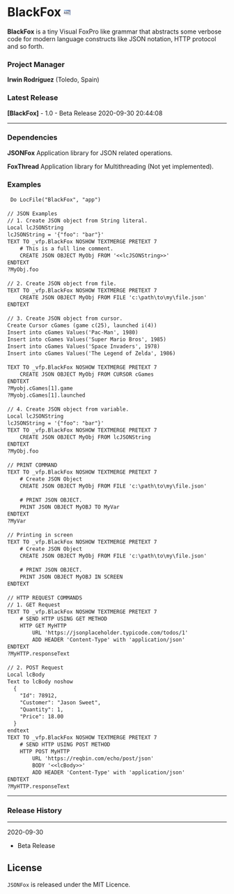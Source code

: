 # BlackFox ![](docs/prg.gif)  

**BlackFox** is a tiny Visual FoxPro like grammar that abstracts some verbose code for modern language constructs like JSON notation, HTTP protocol and so forth.

### Project Manager

**Irwin Rodríguez** (Toledo, Spain)

### Latest Release

**[BlackFox]** - 1.0 - Beta Release 2020-09-30 20:44:08


<hr>

### Dependencies

**JSONFox** Application library for JSON related operations.

**FoxThread** Application library for Multithreading (Not yet implemented).

### Examples
```xBase
 Do LocFile("BlackFox", "app")

// JSON Examples 
// 1. Create JSON object from String literal.
Local lcJSONString
lcJSONString = '{"foo": "bar"}'
TEXT TO _vfp.BlackFox NOSHOW TEXTMERGE PRETEXT 7
	# This is a full line comment.
	CREATE JSON OBJECT MyObj FROM '<<lcJSONString>>'
ENDTEXT
?MyObj.foo 

// 2. Create JSON object from file.
TEXT TO _vfp.BlackFox NOSHOW TEXTMERGE PRETEXT 7
	CREATE JSON OBJECT MyObj FROM FILE 'c:\path\to\my\file.json'
ENDTEXT

// 3. Create JSON object from cursor.
Create Cursor cGames (game c(25), launched i(4))
Insert into cGames Values('Pac-Man', 1980)
Insert into cGames Values('Super Mario Bros', 1985)
Insert into cGames Values('Space Invaders', 1978)
Insert into cGames Values('The Legend of Zelda', 1986)

TEXT TO _vfp.BlackFox NOSHOW TEXTMERGE PRETEXT 7
	CREATE JSON OBJECT MyObj FROM CURSOR cGames
ENDTEXT
?Myobj.cGames[1].game
?Myobj.cGames[1].launched

// 4. Create JSON object from variable.
Local lcJSONString
lcJSONString = '{"foo": "bar"}'
TEXT TO _vfp.BlackFox NOSHOW TEXTMERGE PRETEXT 7
	CREATE JSON OBJECT MyObj FROM lcJSONString
ENDTEXT
?MyObj.foo

// PRINT COMMAND
TEXT TO _vfp.BlackFox NOSHOW TEXTMERGE PRETEXT 7
	# Create JSON Object
	CREATE JSON OBJECT MyObj FROM FILE 'c:\path\to\my\file.json'

	# PRINT JSON OBJECT.
	PRINT JSON OBJECT MyOBJ TO MyVar
ENDTEXT
?MyVar

// Printing in screen
TEXT TO _vfp.BlackFox NOSHOW TEXTMERGE PRETEXT 7
	# Create JSON Object
	CREATE JSON OBJECT MyObj FROM FILE 'c:\path\to\my\file.json'

	# PRINT JSON OBJECT.
	PRINT JSON OBJECT MyOBJ IN SCREEN
ENDTEXT

// HTTP REQUEST COMMANDS
// 1. GET Request
TEXT TO _vfp.BlackFox NOSHOW TEXTMERGE PRETEXT 7
	# SEND HTTP USING GET METHOD
	HTTP GET MyHTTP 
		URL 'https://jsonplaceholder.typicode.com/todos/1'
		ADD HEADER 'Content-Type' with 'application/json'
ENDTEXT
?MyHTTP.responseText

// 2. POST Request
Local lcBody
Text to lcBody noshow
  {
    "Id": 78912,
    "Customer": "Jason Sweet",
    "Quantity": 1,
    "Price": 18.00
  }
endtext
TEXT TO _vfp.BlackFox NOSHOW TEXTMERGE PRETEXT 7
	# SEND HTTP USING POST METHOD
	HTTP POST MyHTTP 
		URL 'https://reqbin.com/echo/post/json'
		BODY '<<lcBody>>'
		ADD HEADER 'Content-Type' with 'application/json'	
ENDTEXT
?MyHTTP.responseText

```

<hr>

### Release History

<hr>

2020-09-30

* Beta Release


## License

`JSONFox` is released under the MIT Licence.
